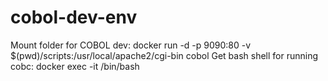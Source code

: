 # cobol-dev-env

Mount folder for COBOL dev: docker run -d -p 9090:80 -v $(pwd)/scripts:/usr/local/apache2/cgi-bin cobol
Get bash shell for running cobc: docker exec -it <container name> /bin/bash
